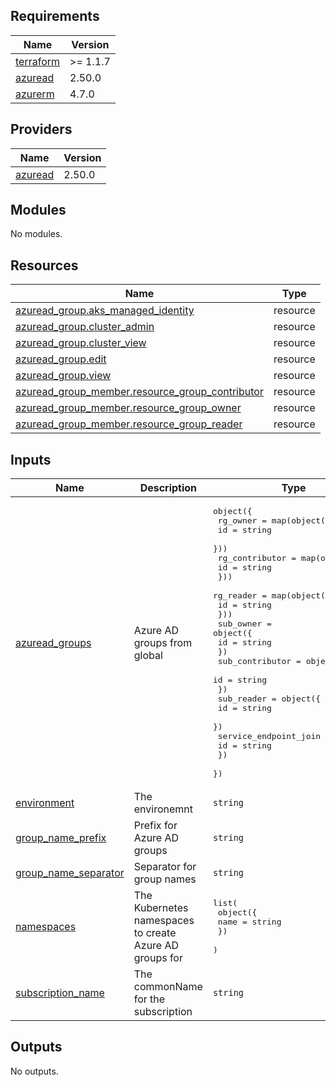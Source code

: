 ## Requirements

| Name | Version |
|------|---------|
| <a name="requirement_terraform"></a> [terraform](#requirement\_terraform) | >= 1.1.7 |
| <a name="requirement_azuread"></a> [azuread](#requirement\_azuread) | 2.50.0 |
| <a name="requirement_azurerm"></a> [azurerm](#requirement\_azurerm) | 4.7.0 |

## Providers

| Name | Version |
|------|---------|
| <a name="provider_azuread"></a> [azuread](#provider\_azuread) | 2.50.0 |

## Modules

No modules.

## Resources

| Name | Type |
|------|------|
| [azuread_group.aks_managed_identity](https://registry.terraform.io/providers/hashicorp/azuread/2.50.0/docs/resources/group) | resource |
| [azuread_group.cluster_admin](https://registry.terraform.io/providers/hashicorp/azuread/2.50.0/docs/resources/group) | resource |
| [azuread_group.cluster_view](https://registry.terraform.io/providers/hashicorp/azuread/2.50.0/docs/resources/group) | resource |
| [azuread_group.edit](https://registry.terraform.io/providers/hashicorp/azuread/2.50.0/docs/resources/group) | resource |
| [azuread_group.view](https://registry.terraform.io/providers/hashicorp/azuread/2.50.0/docs/resources/group) | resource |
| [azuread_group_member.resource_group_contributor](https://registry.terraform.io/providers/hashicorp/azuread/2.50.0/docs/resources/group_member) | resource |
| [azuread_group_member.resource_group_owner](https://registry.terraform.io/providers/hashicorp/azuread/2.50.0/docs/resources/group_member) | resource |
| [azuread_group_member.resource_group_reader](https://registry.terraform.io/providers/hashicorp/azuread/2.50.0/docs/resources/group_member) | resource |

## Inputs

| Name | Description | Type | Default | Required |
|------|-------------|------|---------|:--------:|
| <a name="input_azuread_groups"></a> [azuread\_groups](#input\_azuread\_groups) | Azure AD groups from global | <pre>object({<br/>    rg_owner = map(object({<br/>      id = string<br/>    }))<br/>    rg_contributor = map(object({<br/>      id = string<br/>    }))<br/>    rg_reader = map(object({<br/>      id = string<br/>    }))<br/>    sub_owner = object({<br/>      id = string<br/>    })<br/>    sub_contributor = object({<br/>      id = string<br/>    })<br/>    sub_reader = object({<br/>      id = string<br/>    })<br/>    service_endpoint_join = object({<br/>      id = string<br/>    })<br/>  })</pre> | n/a | yes |
| <a name="input_environment"></a> [environment](#input\_environment) | The environemnt | `string` | n/a | yes |
| <a name="input_group_name_prefix"></a> [group\_name\_prefix](#input\_group\_name\_prefix) | Prefix for Azure AD groups | `string` | n/a | yes |
| <a name="input_group_name_separator"></a> [group\_name\_separator](#input\_group\_name\_separator) | Separator for group names | `string` | `"-"` | no |
| <a name="input_namespaces"></a> [namespaces](#input\_namespaces) | The Kubernetes namespaces to create Azure AD groups for | <pre>list(<br/>    object({<br/>      name = string<br/>    })<br/>  )</pre> | n/a | yes |
| <a name="input_subscription_name"></a> [subscription\_name](#input\_subscription\_name) | The commonName for the subscription | `string` | n/a | yes |

## Outputs

No outputs.
